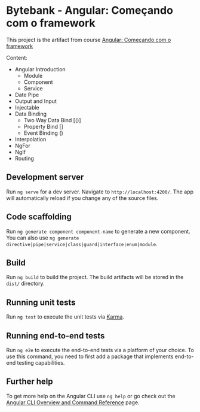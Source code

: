 # Bytebank - Angular: Começando com o framework

This project is the artifact from course [Angular: Começando com o framework](https://cursos.alura.com.br/course/angular-comecando-framework)

Content:

- Angular Introduction
  - Module
  - Component
  - Service
- Date Pipe
- Output and Input
- Injectable
- Data Binding
  - Two Way Data Bind [()]
  - Property Bind []
  - Event Binding ()
- Interpolation
- NgFor
- NgIf
- Routing

## Development server

Run `ng serve` for a dev server. Navigate to `http://localhost:4200/`. The app will automatically reload if you change any of the source files.

## Code scaffolding

Run `ng generate component component-name` to generate a new component. You can also use `ng generate directive|pipe|service|class|guard|interface|enum|module`.

## Build

Run `ng build` to build the project. The build artifacts will be stored in the `dist/` directory.

## Running unit tests

Run `ng test` to execute the unit tests via [Karma](https://karma-runner.github.io).

## Running end-to-end tests

Run `ng e2e` to execute the end-to-end tests via a platform of your choice. To use this command, you need to first add a package that implements end-to-end testing capabilities.

## Further help

To get more help on the Angular CLI use `ng help` or go check out the [Angular CLI Overview and Command Reference](https://angular.io/cli) page.

